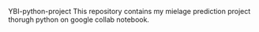  YBI-python-project
 This repository contains my mielage prediction project thorugh python on google collab notebook.
